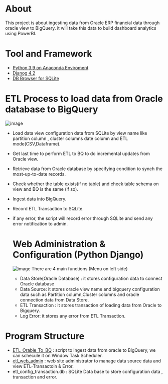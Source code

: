 # About
This project is about ingesting data from Oracle ERP financial data through oracle view to BigQuery. it will take this data to build 
dashboard analytics using PowerBI.

# Tool and Framework
* [Python 3.9 on Anaconda Enviroment](https://www.anaconda.com/download)
* [Djanog 4.2](https://docs.djangoproject.com/en/4.2/releases/4.2/) 
* [DB Browser for SQLite](https://sqlitebrowser.org/) 

# ETL Process to load data from Oracle database to BigQuery
![image](https://github.com/technqvi/MIS-FinData/assets/38780060/cc3eb971-4bbc-437d-95a9-bb786e6620f7)
* Load data view configuration data from SQLite by view name like  partition column , cluster columns  date column  and ETL mode(CSV,Dataframe).
* Get last time to perform ETL to BQ to do incremental updates from Oracle view.
* Retrieve data from Oracle database by specifying condition to synch the most-up-to-date records.
* Check whether the table exists(if no table) and check table schema on view and BQ is the same (if so).
* Ingest data into BigQuery.
* Record ETL Transaction to SQLite.
* if any error, the script will record error through SQLite and send any error notification to admin.

  # Web Administration & Configuration (Python Django)
  ![image](https://github.com/technqvi/MIS-FinData/assets/38780060/50e9bb99-0e19-4b19-bd4f-6daee7eb0c1e)
  There are 4 main functions (Menu on left side)
  * Data Store(Oracle Database) : it stores configuration data to connect Oracle database
  * Data Source: it stores oracle view name and bigquery configuration data such as Partition column,Cluster columns and oracle connection data from Data Store.
  * ETL Transaction : it stores transaction of loading data from Oracle to Bigquery.
  * Log Error: it stores any error from ETL Transaction.

# Program Structure
* [ETL_Orable_To_BQ](https://github.com/technqvi/MIS-FinData/tree/main/ETL_Orable_To_BQ) : script to ingest data from oracle to BigQuery, we can schecule it on Window Task Scheduler.
* [etl_web_admin](https://github.com/technqvi/MIS-FinData/tree/main/ETL_Orable_To_BQ/etl_web_admin) : web site administrator to manage data source data and view ETL-Transactoin & Error.
* etl_config_transaction.db : SQLite Data base to store configuration data , transaction and error.